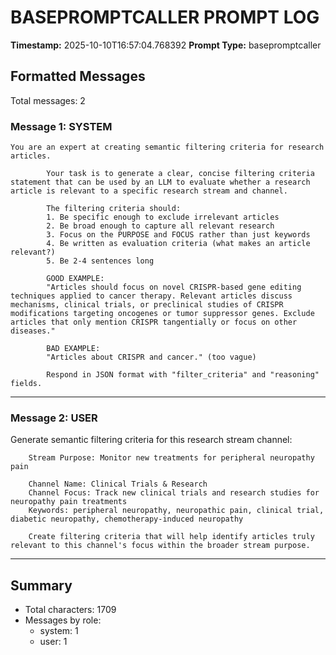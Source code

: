 # BASEPROMPTCALLER PROMPT LOG
**Timestamp:** 2025-10-10T16:57:04.768392
**Prompt Type:** basepromptcaller

## Formatted Messages
Total messages: 2

### Message 1: SYSTEM

```
You are an expert at creating semantic filtering criteria for research articles.

        Your task is to generate a clear, concise filtering criteria statement that can be used by an LLM to evaluate whether a research article is relevant to a specific research stream and channel.

        The filtering criteria should:
        1. Be specific enough to exclude irrelevant articles
        2. Be broad enough to capture all relevant research
        3. Focus on the PURPOSE and FOCUS rather than just keywords
        4. Be written as evaluation criteria (what makes an article relevant?)
        5. Be 2-4 sentences long

        GOOD EXAMPLE:
        "Articles should focus on novel CRISPR-based gene editing techniques applied to cancer therapy. Relevant articles discuss mechanisms, clinical trials, or preclinical studies of CRISPR modifications targeting oncogenes or tumor suppressor genes. Exclude articles that only mention CRISPR tangentially or focus on other diseases."

        BAD EXAMPLE:
        "Articles about CRISPR and cancer." (too vague)

        Respond in JSON format with "filter_criteria" and "reasoning" fields.
```

---

### Message 2: USER

Generate semantic filtering criteria for this research stream channel:

        Stream Purpose: Monitor new treatments for peripheral neuropathy pain

        Channel Name: Clinical Trials & Research
        Channel Focus: Track new clinical trials and research studies for neuropathy pain treatments
        Keywords: peripheral neuropathy, neuropathic pain, clinical trial, diabetic neuropathy, chemotherapy-induced neuropathy

        Create filtering criteria that will help identify articles truly relevant to this channel's focus within the broader stream purpose.

---

## Summary
- Total characters: 1709
- Messages by role:
  - system: 1
  - user: 1